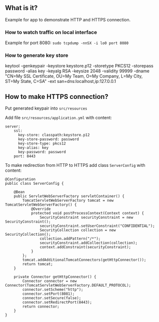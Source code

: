## What is it?

Example for app to demonstrate HTTP and HTTPS connection.

### How to watch traffic on local interface
Example for port 8080:
`sudo tcpdump -nnSX -i lo0 port 8080`

### How to generate key store

keytool -genkeypair -keystore keystore.p12 -storetype PKCS12 -storepass password -alias key -keyalg RSA -keysize 2048 -validity 99999 -dname "CN=My SSL Certificate, OU=My Team, O=My Company, L=My City, ST=My State, C=SA" -ext san=dns:localhost,ip:127.0.0.1

## How to make HTTPS connection?

Put generated keypair into `src/resources`

Add file `src/resources/application.yml` with content:

```
server:
    ssl:
      key-store: classpath:keystore.p12
      key-store-password: password
      key-store-type: pkcs12
      key-alias: key
      key-password: password
    port: 8443
```

To make redirection from HTTP to HTTPS add class `ServerConfig` with content:

```
@Configuration
public class ServerConfig {

    @Bean
    public ServletWebServerFactory servletContainer() {
        TomcatServletWebServerFactory tomcat = new TomcatServletWebServerFactory() {
            @Override
            protected void postProcessContext(Context context) {
                SecurityConstraint securityConstraint = new SecurityConstraint();
                securityConstraint.setUserConstraint("CONFIDENTIAL");
                SecurityCollection collection = new SecurityCollection();
                collection.addPattern("/*");
                securityConstraint.addCollection(collection);
                context.addConstraint(securityConstraint);
            }
        };
        tomcat.addAdditionalTomcatConnectors(getHttpConnector());
        return tomcat;
    }

    private Connector getHttpConnector() {
        Connector connector = new Connector(TomcatServletWebServerFactory.DEFAULT_PROTOCOL);
        connector.setScheme("http");
        connector.setPort(8081);
        connector.setSecure(false);
        connector.setRedirectPort(8443);
        return connector;
    }
}
```